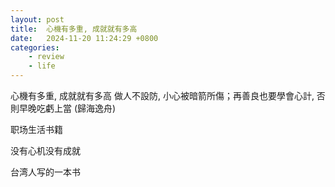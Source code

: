 ```yaml
---
layout: post
title:  心機有多重, 成就就有多高
date:   2024-11-20 11:24:29 +0800
categories: 
    - review
    - life
---
```


心機有多重, 成就就有多高 做人不設防, 小心被暗箭所傷；再善良也要學會心計, 否則早晚吃虧上當 (歸海逸舟) 

职场生活书籍

没有心机没有成就

台湾人写的一本书